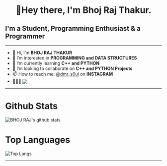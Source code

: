 <h1 align="center">👋Hey there, I'm Bhoj Raj Thakur.</h1>

## I'm a  Student, Programming Enthusiast &  a Programmer 
***
- 👋 Hi, I’m **BHOJ RAJ THAKUR**  
- 👀 I’m interested in **PROGRAMMING and DATA STRUCTURES**  
- 🌱 I’m currently learning **C++ and PYTHON**  
- 💞️ I’m looking to collaborate on **C++ and PYTHON Projects**  
- 📫 How to reach me: [@dmr_s0ul](https://instagram.com/dmr_s0ul) on **INSTAGRAM**  
- 👨🏻‍💻 <img align="center" src="https://visitor-badge.glitch.me/badge?page_id=ceaser2000">  
***
# Github Stats

![BHOJ RAJ's github stats](https://github-readme-stats.vercel.app/api?username=ceaser2000&show_icons=true&theme=radical)

# Top Languages 
![Top Langs](https://github-readme-stats.vercel.app/api/top-langs/?username=ceaser2000&layout=compact&theme=radical)

***
